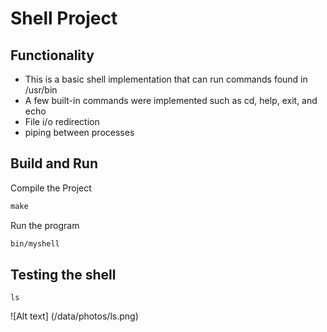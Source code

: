 # Shell Project

## Functionality

  - This is a basic shell implementation that can run commands found in /usr/bin 
  - A few built-in commands were implemented such as cd, help, exit, and echo
  - File i/o redirection
  - piping between processes 

## Build and Run 
  
Compile the Project
  
``` Makefile
make
```

Run the program

``` Bash 
bin/myshell
```

## Testing the shell

  ``` SHELL 
ls
```

![Alt text] (/data/photos/ls.png)

